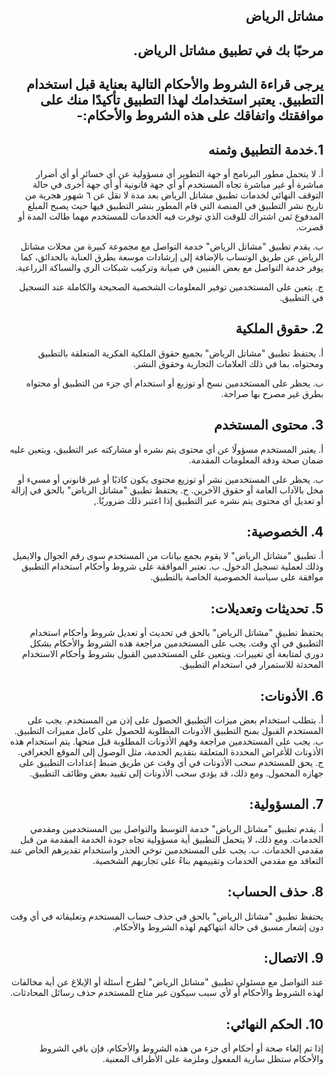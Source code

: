 
<div dir="rtl"> 
 
 ## مشاتل الرياض
  
## مرحبًا بك في تطبيق **مشاتل الرياض**.

## يرجى قراءة الشروط والأحكام التالية بعناية قبل استخدام التطبيق. يعتبر استخدامك لهذا التطبيق تأكيدًا منك على موافقتك واتفاقك على هذه الشروط والأحكام:-

## 1.خدمة التطبيق وثمنه
  
أ. لا يتحمل مطور البرنامج أو جهة التطوير أي مسؤولية عن أي خسائر أو أي أضرار مباشرة أو غير مباشرة تجاه المستخدم أو أي جهة قانونية أو أي جهة أخرى في حالة التوقف النهائي لخدمات تطبيق مشاتل الرياض بعد مدة لا تقل عن ٦ شهور هجرية من تاريخ نشر التطبيق في المنصة التي قام المطور بنشر التطبيق فيها حيث يصبح المبلغ المدفوع ثمن اشتراك للوقت الذي توفرت فيه الخدمات للمستخدم مهما طالت المدة أو قصرت.

ب. يقدم تطبيق "مشاتل الرياض" خدمة التواصل مع مجموعة كبيرة من محلات مشاتل الرياض عن طريق الوتساب بالإضافة إلى إرشادات موسعة بطرق العناية بالحدائق، كما يوفر خدمة التواصل مع بعض الفنيين في صيانة وتركيب شبكات الري والسباكة الزراعية.

ج. يتعين على المستخدمين توفير المعلومات الشخصية الصحيحة والكاملة عند التسجيل في التطبيق.

## 2. حقوق الملكية

أ. يحتفظ تطبيق "مشاتل الرياض" بجميع حقوق الملكية الفكرية المتعلقة بالتطبيق ومحتواه، بما في ذلك العلامات التجارية وحقوق النشر.

ب. يحظر على المستخدمين نسخ أو توزيع أو استخدام أي جزء من التطبيق أو محتواه بطرق غير مصرح بها صراحة.

## 3. محتوى المستخدم

أ. يعتبر المستخدم مسؤولًا عن أي محتوى يتم نشره أو مشاركته عبر التطبيق، ويتعين عليه ضمان صحة ودقة المعلومات المقدمة.

ب. يحظر على المستخدمين نشر أو توزيع محتوى يكون كاذبًا أو غير قانوني أو مسيء أو مخل بالآداب العامة أو حقوق الآخرين.
                  ج. يحتفظ تطبيق "مشاتل الرياض" بالحق في إزالة أو تعديل أي محتوى يتم نشره عبر التطبيق إذا اعتبر ذلك ضروريًا.,

## 4. الخصوصية:

أ. تطبيق "مشاتل الرياض" لا يقوم بجمع بيانات من المستخدم سوى رقم الجوال والايميل وذلك لعملية تسجيل الدخول.
ب. تعتبر الموافقة على شروط وأحكام استخدام التطبيق موافقة على سياسة الخصوصية الخاصة بالتطبيق.

## 5. تحديثات وتعديلات:
يحتفظ تطبيق "مشاتل الرياض" بالحق في تحديث أو تعديل شروط وأحكام استخدام التطبيق في أي وقت. يجب على المستخدمين مراجعة هذه الشروط والأحكام بشكل دوري لمتابعة أي تغييرات. ويتعين على المستخدمين القبول بشروط وأحكام الاستخدام المحدثة للاستمرار في استخدام التطبيق.
## 6. الأذونات:
أ. يتطلب استخدام بعض ميزات التطبيق الحصول على إذن من المستخدم. يجب على المستخدم القبول بمنح التطبيق الأذونات المطلوبة للحصول على كامل مميزات التطبيق.
ب. يجب على المستخدمين مراجعة وفهم الأذونات المطلوبة قبل منحها. يتم استخدام هذه الأذونات للأغراض المحددة المتعلقة بتقديم الخدمة، مثل الوصول إلى الموقع الجغرافي.
ج. يحق للمستخدم سحب الأذونات في أي وقت عن طريق ضبط إعدادات التطبيق على جهازه المحمول. ومع ذلك، قد يؤدي سحب الأذونات إلى تقييد بعض وظائف التطبيق.
## 7. المسؤولية:
أ. يقدم تطبيق "مشاتل الرياض" خدمة التوسط والتواصل بين المستخدمين ومقدمي الخدمات. ومع ذلك، لا يتحمل التطبيق أية مسؤولية تجاه جودة الخدمة المقدمة من قبل مقدمي الخدمات.
ب. يجب على المستخدمين توخي الحذر واستخدام تقديرهم الخاص عند التعاقد مع مقدمي الخدمات وتقييمهم بناءً على تجاربهم الشخصية.
## 8. حذف الحساب:
يحتفظ تطبيق "مشاتل الرياض" بالحق في حذف حساب المستخدم وتعليقاته في أي وقت دون إشعار مسبق في حالة انتهاكهم لهذه الشروط والأحكام.
## 9. الاتصال:
عند التواصل مع مسئولي تطبيق "مشاتل الرياض" لطرح أسئلة أو الإبلاغ عن أية مخالفات لهذه الشروط والأحكام أو لأي سبب سيكون غير متاح للمستخدم حذف رسائل المحادثات.
## 10. الحكم النهائي:
إذا تم إلغاء صحة أو أحكام أي جزء من هذه الشروط والأحكام، فإن باقي الشروط والأحكام ستظل سارية المفعول وملزمة على الأطراف المعنية.
<div>

